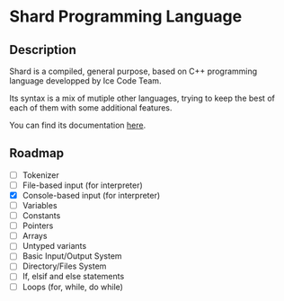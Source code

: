 # Shard Programming Language

## Description

Shard is a compiled, general purpose, based on C++ programming language developped by Ice Code Team.

Its syntax is a mix of mutiple other languages, trying to keep the best of each of them with some additional features.

You can find its documentation [here](https://github.com/Ice-Code-Team/shard-lang/blob/main/docs.md).

## Roadmap

- [ ] Tokenizer
- [ ] File-based input (for interpreter)
- [x] Console-based input (for interpreter)
- [ ] Variables
- [ ] Constants
- [ ] Pointers
- [ ] Arrays
- [ ] Untyped variants
- [ ] Basic Input/Output System
- [ ] Directory/Files System
- [ ] If, elsif and else statements
- [ ] Loops (for, while, do while)
